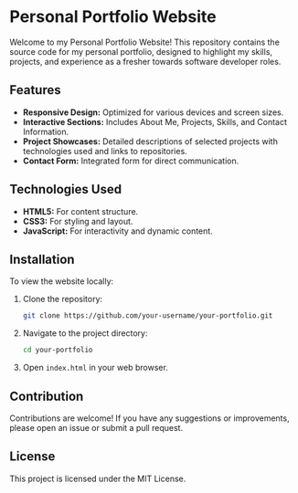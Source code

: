# Personal Portfolio Website

Welcome to my Personal Portfolio Website! This repository contains the source code for my personal portfolio, designed to highlight my skills, projects, and experience as a fresher towards software developer roles.

## Features

- **Responsive Design:** Optimized for various devices and screen sizes.
- **Interactive Sections:** Includes About Me, Projects, Skills, and Contact Information.
- **Project Showcases:** Detailed descriptions of selected projects with technologies used and links to repositories.
- **Contact Form:** Integrated form for direct communication.

## Technologies Used

- **HTML5:** For content structure.
- **CSS3:** For styling and layout.
- **JavaScript:** For interactivity and dynamic content.

## Installation

To view the website locally:

1. Clone the repository:
   ```bash
   git clone https://github.com/your-username/your-portfolio.git
2. Navigate to the project directory:
   ```bash
   cd your-portfolio
3. Open `index.html` in your web browser.

## Contribution
Contributions are welcome! If you have any suggestions or improvements, please open an issue or submit a pull request.

## License
This project is licensed under the MIT License.
